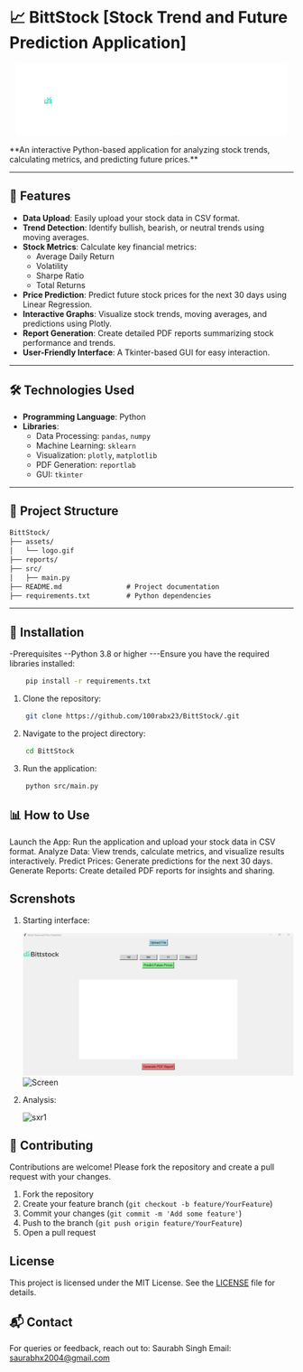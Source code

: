 # 📈 BittStock  [Stock Trend and Future Prediction Application] 
<center>

![Logo](./BittStock/assets/logoam.gif)  
</center>
**An interactive Python-based application for analyzing stock trends, calculating metrics, and predicting future prices.**  

---

## 🚀 Features  
- **Data Upload**: Easily upload your stock data in CSV format.  
- **Trend Detection**: Identify bullish, bearish, or neutral trends using moving averages.  
- **Stock Metrics**: Calculate key financial metrics:
  - Average Daily Return  
  - Volatility  
  - Sharpe Ratio  
  - Total Returns  
- **Price Prediction**: Predict future stock prices for the next 30 days using Linear Regression.  
- **Interactive Graphs**: Visualize stock trends, moving averages, and predictions using Plotly.  
- **Report Generation**: Create detailed PDF reports summarizing stock performance and trends.  
- **User-Friendly Interface**: A Tkinter-based GUI for easy interaction.  

---

## 🛠️ Technologies Used  

- **Programming Language**: Python  
- **Libraries**:  
  - Data Processing: `pandas`, `numpy`  
  - Machine Learning: `sklearn`  
  - Visualization: `plotly`, `matplotlib`  
  - PDF Generation: `reportlab`  
  - GUI: `tkinter`  

---

## 📂 Project Structure  

```plaintext
BittStock/  
├── assets/                    
│   └── logo.gif             
├── reports/                   
├── src/                       
│   ├── main.py                           
├── README.md                # Project documentation  
├── requirements.txt         # Python dependencies

```
---

## 🔧 Installation
-Prerequisites
--Python 3.8 or higher
---Ensure you have the required libraries installed:
```sh
    pip install -r requirements.txt
```
1. Clone the repository:
```sh
    git clone https://github.com/100rabx23/BittStock/.git
```
2. Navigate to the project directory:
```sh
    cd BittStock
```
3. Run the application:
```sh
    python src/main.py
```
## 📊 How to Use
Launch the App: Run the application and upload your stock data in CSV format.
Analyze Data: View trends, calculate metrics, and visualize results interactively.
Predict Prices: Generate predictions for the next 30 days.
Generate Reports: Create detailed PDF reports for insights and sharing.


## Screnshots 

1. Starting interface:

   ![sxr1](https://github.com/100rabx23/BittStock/blob/main/BittStock/assets/scr1.png)
   ![Screen](BittStock/assets/src2.png)

3. Analysis:

   ![sxr1](./BittStock/assets/src3.png)

   
## 🤝 Contributing

Contributions are welcome! Please fork the repository and create a pull request with your changes.

1. Fork the repository
2. Create your feature branch (`git checkout -b feature/YourFeature`)
3. Commit your changes (`git commit -m 'Add some feature'`)
4. Push to the branch (`git push origin feature/YourFeature`)
5. Open a pull request

## License

This project is licensed under the MIT License. See the [LICENSE](LICENSE) file for details.

## 📬 Contact
For queries or feedback, reach out to:
Saurabh Singh
Email: saurabhx2004@gmail.com

